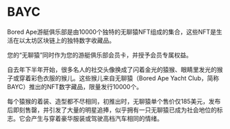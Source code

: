 # BAYC

Bored Ape游艇俱乐部是由10000个独特的无聊猿NFT组成的集合，这些NFT是生活在以太坊区块链上的独特数字收藏品。

您的“无聊猿”同时作为您的游艇俱乐部会员卡，并授予会员专属权益。

自去年下半年开始，很多名人的社交头像换成了闪着金光的猿猴、眼睛里发光的猴子或穿着彩色衣服的猴儿。这些猴儿来自无聊猿（Bored Ape Yacht Club，简称BAYC）推出的NFT数字藏品，限量发行10000个。

每个猿猴的着装、造型都不尽相同，初推出时，无聊猿单个售价仅185美元，发布后即刻售罄，并引发了大量的明星追捧，似乎拥有一只无聊猿已成为社会地位的标志。它会产生与穿着豪华服装或驾驶高档汽车相同的情绪。
